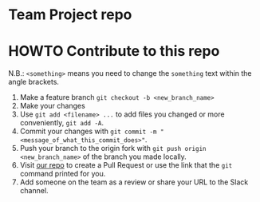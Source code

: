 # Team Project repo

# HOWTO Contribute to this repo

N.B.: `<something>` means you need to change the `something` text within the angle brackets.
1) Make a feature branch
`git checkout -b <new_branch_name>`
2) Make your changes
3) Use `git add <filename> ...` to add files you changed or more conveniently, `git add -A`.
4) Commit your changes with `git commit -m "<message_of_what_this_commit_does>"`.
5) Push your branch to the origin fork with `git push origin <new_branch_name>` of the branch you made locally.
6) Visit [our repo](https://github.com/gcivil-nyu-org/fall2019-cs-gy-6063-team-moonsurvivors/pulls) to create a Pull Request or use the link that the `git` command printed for you.
7) Add someone on the team as a review or share your URL to the Slack channel.